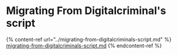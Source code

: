# Migrating From Digitalcriminal's script



{% content-ref url="../migrating-from-digitalcriminals-script.md" %}
[migrating-from-digitalcriminals-script.md](../migrating-from-digitalcriminals-script.md)
{% endcontent-ref %}
